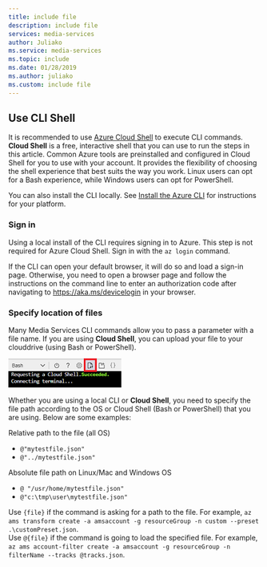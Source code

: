 ```yaml
---
title: include file
description: include file
services: media-services
author: Juliako
ms.service: media-services
ms.topic: include
ms.date: 01/28/2019
ms.author: juliako
ms.custom: include file
---
```


## Use CLI Shell

It is recommended to use [Azure Cloud Shell](../articles/cloud-shell/overview.md?view=azure-cli-latest) to execute CLI commands. **Cloud Shell** is a free, interactive shell that you can use to run the steps in this article. Common Azure tools are preinstalled and configured in Cloud Shell for you to use with your account. It provides the flexibility of choosing the shell experience that best suits the way you work. Linux users can opt for a Bash experience, while Windows users can opt for PowerShell.

You can also install the CLI locally. See [Install the Azure CLI](/cli/azure/install-azure-cli) for instructions for your platform.

### Sign in

Using a local install of the CLI requires signing in to Azure. This step is not required for Azure Cloud Shell. Sign in with the `az login` command.

If the CLI can open your default browser, it will do so and load a sign-in page. Otherwise, you need to open a browser page and follow the instructions on the command line to enter an authorization code after navigating to https://aka.ms/devicelogin in your browser.

### Specify location of files

Many Media Services CLI commands allow you to pass a parameter with a file name. If you are using **Cloud Shell**, you can upload your file to your clouddrive (using Bash or PowerShell). 

![Upload files]

Whether you are using a local CLI or **Cloud Shell**, you need to specify the file path according to the OS or Cloud Shell (Bash or PowerShell) that you are using. Below are some examples:

Relative path to the file (all OS)

* `@"mytestfile.json"`
* `@"../mytestfile.json"`

Absolute file path on Linux/Mac and Windows OS

* `@ "/usr/home/mytestfile.json"`
*    `@"c:\tmp\user\mytestfile.json"`

Use `{file}` if the command is asking for a path to the file. For example, `az ams transform create -a amsaccount -g resourceGroup -n custom --preset .\customPreset.json`. <br/> 
Use `@{file}` if the command is going to load the specified file. For example, `az ams account-filter create -a amsaccount -g resourceGroup -n filterName --tracks @tracks.json`.

[Upload files]: ./media/media-services-cli/upload-download-files.png